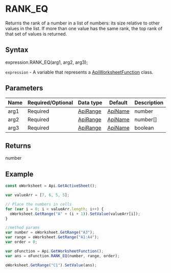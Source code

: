 # RANK_EQ

Returns the rank of a number in a list of numbers: its size relative to other values in the list. If more than one value has the same rank, the top rank of that set of values is returned.

## Syntax

expression.RANK_EQ(arg1, arg2, arg3);

`expression` - A variable that represents a [ApiWorksheetFunction](../ApiWorksheetFunction.md) class.

## Parameters

| **Name** | **Required/Optional** | **Data type** | **Default** | **Description** |
| ------------- | ------------- | ------------- | ------------- | ------------- |
| arg1 | Required | [ApiRange](../../ApiRange/ApiRange.md) | [ApiName](../../ApiName/ApiName.md) | number |  | The number for which the rank will be returned. |
| arg2 | Required | [ApiRange](../../ApiRange/ApiRange.md) | [ApiName](../../ApiName/ApiName.md) | number[] |  | An array or range of numbers. Nonnumeric values are ignored. |
| arg3 | Required | [ApiRange](../../ApiRange/ApiRange.md) | [ApiName](../../ApiName/ApiName.md) | boolean |  | The numeric value that specifyes how to order the numbers. If it is 0 or omitted, the rank in the list will be sorted in descending order. Any other numeric value means that the rank in the list will be sorted in ascending order. |

## Returns

number

## Example



```javascript
const oWorksheet = Api.GetActiveSheet();

var valueArr = [7, 6, 5, 5];

// Place the numbers in cells
for (var i = 0; i < valueArr.length; i++) {
  oWorksheet.GetRange("A" + (i + 1)).SetValue(valueArr[i]);
}

//method params
var number = oWorksheet.GetRange("A3");
var range = oWorksheet.GetRange("A1:A4");
var order = 0;

var oFunction = Api.GetWorksheetFunction();
var ans = oFunction.RANK_EQ(number, range, order);

oWorksheet.GetRange("C1").SetValue(ans);

```
